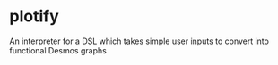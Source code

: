 # plotify
An interpreter for a DSL which takes simple user inputs to convert into functional Desmos graphs
